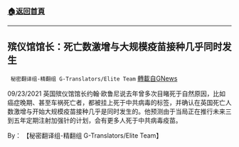 ###  [:house:返回首頁](https://github.com/ourhimalayas/txt)
---


## 殡仪馆馆长：死亡数激增与大规模疫苗接种几乎同时发生
` 秘密翻译组-精翻组 G-Translators/Elite Team` [轉載自GNews](https://gnews.org/zh-hans/1555738/)

09/23/2021 英国殡仪馆馆长约翰·欧鲁尼说去年曾多次目睹死于自然原因，比如癌症晚期、甚至车祸死亡者，都被挂上死于中共病毒的标签，并确认在英国死亡人数激增与开始大规模疫苗接种几乎是同时发生的。他预测由于当局正在推行未来三到五年定期注射加强针的计划，会有更多人死于中共病毒疫苗。

By： 【秘密翻译组-精翻组 G-Translators/Elite Team】

